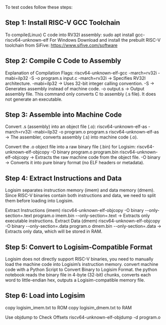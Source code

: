 To test codes follow these steps:

## Step 1: Install RISC-V GCC Toolchain
To compile(Linux) C code into RV32I assembly:
    sudo apt install gcc-riscv64-unknown-elf
For Windows Download and install the prebuilt RISC-V toolchain from SiFive:
https://www.sifive.com/software

## Step 2: Compile C Code to Assembly
Explanation of Compilation Flags:
    riscv64-unknown-elf-gcc -march=rv32i -mabi=ilp32 -S -o program.s input.c
        -march=rv32i → Specifies RV32I architecture.
        -mabi=ilp32 → Uses 32-bit integer calling convention.
        -S → Generates assembly instead of machine code.
        -o output.s → Output assembly file.
This command only converts C to assembly (.s file). It does not generate an executable.

## Step 3: Assemble into Machine Code
Convert .s (assembly) into an object file (.o):
    riscv64-unknown-elf-as -march=rv32i -mabi=ilp32 -o program.o program.s
        riscv64-unknown-elf-as → The assembler, converts assembly (.s) into machine code (.o).

Convert the .o object file into a raw binary file (.bin) for Logisim:
    riscv64-unknown-elf-objcopy -O binary program.o program.bin
        riscv64-unknown-elf-objcopy → Extracts the raw machine code from the object file.
        -O binary → Converts it into pure binary format (no ELF headers or metadata).

## Step 4: Extract Instructions and Data
Logisim separates instruction memory (imem) and data memory (dmem).
Since RISC-V binaries contain both instructions and data, we need to split them before loading into Logisim.

Extract Instructions (imem)
    riscv64-unknown-elf-objcopy -O binary --only-section=.text program.o imem.bin
        --only-section=.text → Extracts only executable instructions.
Extract Data (dmem)
    riscv64-unknown-elf-objcopy -O binary --only-section=.data program.o dmem.bin
        --only-section=.data → Extracts only data, which will be stored in RAM.

## Step 5: Convert to Logisim-Compatible Format
Logisim does not directly support RISC-V binaries, you need to manually load the machine code into Logisim’s instruction memory.
convert machine code with a Python Script to Convert Binary to Logisim Format.
the python notebook reads the binary file in 4-byte (32-bit) chunks, converts each word to little-endian hex, outputs a Logisim-compatible memory file.

## Step 6: Load into Logisim
copy logisim_imem.txt to ROM
copy logisim_dmem.txt to RAM

Use objdump to Check Offsets
    riscv64-unknown-elf-objdump -d program.o
